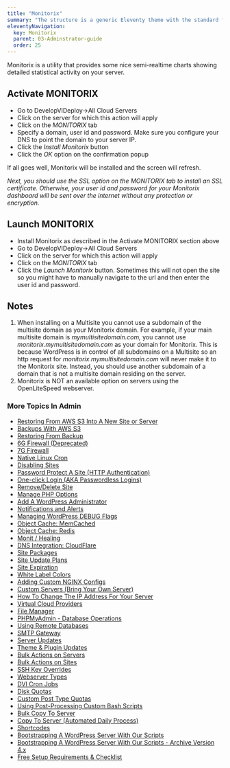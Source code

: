 ```yaml
---
title: "Monitorix"
summary: "The structure is a generic Eleventy theme with the standard folder and file names."
eleventyNavigation:
  key: Monitorix
  parent: 03-Adminstrator-guide
  order: 25
---
```

Monitorix is a utility that provides some nice semi-realtime charts showing detailed statistical activity on your server.

## Activate MONITORIX

*   Go to DevelopVIDeploy->All Cloud Servers
*   Click on the server for which this action will apply
*   Click on the _MONITORIX_ tab
*   Specify a domain, user id and password. Make sure you configure your DNS to point the domain to your server IP.
*   Click the _Install Monitorix_ button
*   Click the _OK_ option on the confirmation popup

If all goes well, Monitorix will be installed and the screen will refresh.

_Next, you should use the SSL option on the MONITORIX tab to install an SSL certificate. Otherwise, your user id and password for your Monitorix dashboard will be sent over the internet without any protection or encryption._

## Launch MONITORIX

*   Install Monitorix as described in the Activate MONITORIX section above
*   Go to DevelopVIDeploy->All Cloud Servers
*   Click on the server for which this action will apply
*   Click on the _MONITORIX_ tab
*   Click the _Launch Monitorix_ button. Sometimes this will not open the site so you might have to manually navigate to the url and then enter the user id and password.

## Notes

1.  When installing on a Multisite you cannot use a subdomain of the multisite domain as your Monitorix domain. For example, if your main multisite domain is _mymultisitedomain.com,_ you cannot use _monitorix.mymultisitedomain.com_ as your domain for Monitorix. This is because WordPress is in control of all subdomains on a Multisite so an http request for _monitorix.mymultisitedomain.com_ will never make it to the Monitorix site. Instead, you should use another subdomain of a domain that is not a multisite domain residing on the server.
2.  Monitorix is NOT an available option on servers using the OpenLiteSpeed webserver.

### More Topics In Admin

*   [Restoring From AWS S3 Into A New Site or Server](https://web.archive.org/web/20240529151800/https://wpclouddeploytation/tips-techniques-education/restoring-from-s3-into-a-new-site-or-server/)
*   [Backups With AWS S3](https://web.archive.org/web/20240529151800/https://wpclouddeploytation/wpcloud-deploy-admin/backups-with-aws-s3/)
*   [Restoring From Backup](https://web.archive.org/web/20240529151800/https://wpclouddeploytation/wpcloud-deploy-admin/restoring-from-backup/)
*   [6G Firewall (Deprecated)](https://web.archive.org/web/20240529151800/https://wpclouddeploytation/wpcloud-deploy-admin/6g-firewall/)
*   [7G Firewall](https://web.archive.org/web/20240529151800/https://wpclouddeploytation/wpcloud-deploy-admin/7g-firewall/)
*   [Native Linux Cron](https://web.archive.org/web/20240529151800/https://wpclouddeploytation/wpcloud-deploy-admin/native-linux-cron/)
*   [Disabling Sites](https://web.archive.org/web/20240529151800/https://wpclouddeploytation/wpcloud-deploy-admin/disabling-sites/)
*   [Password Protect A Site (HTTP Authentication)](https://web.archive.org/web/20240529151800/https://wpclouddeploytation/wpcloud-deploy-admin/add-basic-password-protection-to-a-site-http-authentication/)
*   [One-click Login (AKA Passwordless Logins)](https://web.archive.org/web/20240529151800/https://wpclouddeploytation/wpcloud-deploy-admin/one-click-login-aka-passwordless-logins/)
*   [Remove/Delete Site](https://web.archive.org/web/20240529151800/https://wpclouddeploytation/wpcloud-deploy-admin/remove-delete-site/)
*   [Manage PHP Options](https://web.archive.org/web/20240529151800/https://wpclouddeploytation/wpcloud-deploy-admin/manage-php-options/)
*   [Add A WordPress Administrator](https://web.archive.org/web/20240529151800/https://wpclouddeploytation/wpcloud-deploy-admin/add-a-wordpress-administrator/)
*   [Notifications and Alerts](https://web.archive.org/web/20240529151800/https://wpclouddeploytation/wpcloud-deploy-admin/notifications/)
*   [Managing WordPress DEBUG Flags](https://web.archive.org/web/20240529151800/https://wpclouddeploytation/wpcloud-deploy-admin/managing-wordpress-debug-flags/)
*   [Object Cache: MemCached](https://web.archive.org/web/20240529151800/https://wpclouddeploytation/wpcloud-deploy-admin/object-cache-memcached/)
*   [Object Cache: Redis](https://web.archive.org/web/20240529151800/https://wpclouddeploytation/wpcloud-deploy-admin/object-cache-redis/)
*   [Monit / Healing](https://web.archive.org/web/20240529151800/https://wpclouddeploytation/wpcloud-deploy-admin/monit-healing/)
*   [DNS Integration: CloudFlare](https://web.archive.org/web/20240529151800/https://wpclouddeploytation/wpcloud-deploy-admin/dns-integration-cloudflare/)
*   [Site Packages](https://web.archive.org/web/20240529151800/https://wpclouddeploytation/wpcloud-deploy-admin/site-packages/)
*   [Site Update Plans](https://web.archive.org/web/20240529151800/https://wpclouddeploytation/wpcloud-deploy-admin/site-update-plans/)
*   [Site Expiration](https://web.archive.org/web/20240529151800/https://wpclouddeploytation/wpcloud-deploy-admin/site-expiration/)
*   [White Label Colors](https://web.archive.org/web/20240529151800/https://wpclouddeploytation/wpcloud-deploy-admin/white-label-colors/)
*   [Adding Custom NGINX Configs](https://web.archive.org/web/20240529151800/https://wpclouddeploytation/wpcloud-deploy-admin/adding-custom-nginx-configs/)
*   [Custom Servers (Bring Your Own Server)](https://web.archive.org/web/20240529151800/https://wpclouddeploytation/wpcloud-deploy-admin/custom-servers-bring-your-own-server/)
*   [How To Change The IP Address For Your Server](https://web.archive.org/web/20240529151800/https://wpclouddeploytation/wpcloud-deploy-admin/how-to-change-the-ip-address-for-your-server/)
*   [Virtual Cloud Providers](https://web.archive.org/web/20240529151800/https://wpclouddeploytation/wpcloud-deploy-admin/virtual-cloud-providers/)
*   [File Manager](https://web.archive.org/web/20240529151800/https://wpclouddeploytation/wpcloud-deploy-admin/file-manager/)
*   [PHPMyAdmin - Database Operations](https://web.archive.org/web/20240529151800/https://wpclouddeploytation/wpcloud-deploy-admin/phpmyadmin-database-operations/)
*   [Using Remote Databases](https://web.archive.org/web/20240529151800/https://wpclouddeploytation/wpcloud-deploy-admin/using-remote-databases/)
*   [SMTP Gateway](https://web.archive.org/web/20240529151800/https://wpclouddeploytation/wpcloud-deploy-admin/smtp-gateway/)
*   [Server Updates](https://web.archive.org/web/20240529151800/https://wpclouddeploytation/wpcloud-deploy-admin/server-updates/)
*   [Theme & Plugin Updates](https://web.archive.org/web/20240529151800/https://wpclouddeploytation/wpcloud-deploy-admin/theme-plugin-updates/)
*   [Bulk Actions on Servers](https://web.archive.org/web/20240529151800/https://wpclouddeploytation/wpcloud-deploy-admin/bulk-actions-on-servers/)
*   [Bulk Actions on Sites](https://web.archive.org/web/20240529151800/https://wpclouddeploytation/wpcloud-deploy-admin/bulk-actions-on-sites/)
*   [SSH Key Overrides](https://web.archive.org/web/20240529151800/https://wpclouddeploytation/wpcloud-deploy-admin/ssh-key-overrides/)
*   [Webserver Types](https://web.archive.org/web/20240529151800/https://wpclouddeploytation/wpcloud-deploy-admin/webserver-types/)
*   [DVI Cron Jobs](https://web.archive.org/web/20240529151800/https://wpclouddeploytation/wpcloud-deploy-admin/wpcd-cron-jobs/)
*   [Disk Quotas](https://web.archive.org/web/20240529151800/https://wpclouddeploytation/wpcloud-deploy-admin/disk-quotas/)
*   [Custom Post Type Quotas](https://web.archive.org/web/20240529151800/https://wpclouddeploytation/wpcloud-deploy-admin/custom-post-type-quotas/)
*   [Using Post-Processing Custom Bash Scripts](https://web.archive.org/web/20240529151800/https://wpclouddeploytation/wpcloud-deploy-admin/using-post-processing-custom-bash-scripts/)
*   [Bulk Copy To Server](https://web.archive.org/web/20240529151800/https://wpclouddeploytation/wpcloud-deploy-admin/bulk-copy-to-server/)
*   [Copy To Server (Automated Daily Process)](https://web.archive.org/web/20240529151800/https://wpclouddeploytation/wpcloud-deploy-admin/copy-to-server-automated-daily-process/)
*   [Shortcodes](https://web.archive.org/web/20240529151800/https://wpclouddeploytation/wpcloud-deploy-admin/shortcodes/)
*   [Bootstrapping A WordPress Server With Our Scripts](https://web.archive.org/web/20240529151800/https://wpclouddeploytation/wpcloud-deploy-admin/bootstrapping-a-wordpress-server-with-our-scripts/)
*   [Bootstrapping A WordPress Server With Our Scripts - Archive Version 4.x](https://web.archive.org/web/20240529151800/https://wpclouddeploytation/wpcloud-deploy-admin/bootstrapping-a-wordpress-server-with-our-scripts-version-4-x/)
*   [Free Setup Requirements & Checklist](https://web.archive.org/web/20240529151800/https://wpclouddeploytation/wpcloud-deploy-admin/free-setup-requirements-checklist/)
